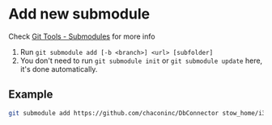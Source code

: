 # Add new submodule

Check [Git Tools - Submodules](https://git-scm.com/book/en/v2/Git-Tools-Submodules) for more info

1. Run `git submodule add [-b <branch>] <url> [subfolder]`
2. You don't need to run `git submodule init` or `git submodule update` here, it's done automatically.

## Example

```bash
git submodule add https://github.com/chaconinc/DbConnector stow_home/i3/
```
